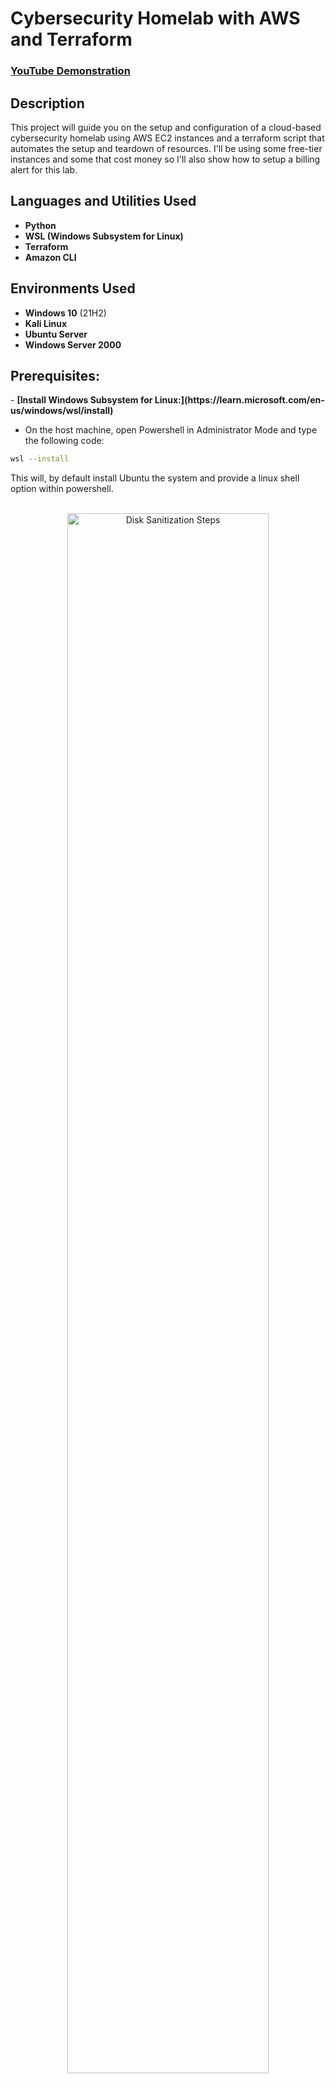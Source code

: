 <h1>Cybersecurity Homelab with AWS and Terraform</h1>

 ### [YouTube Demonstration]()

<h2>Description</h2>
This project will guide you on the setup and configuration of a cloud-based cybersecurity homelab using AWS EC2 instances and a terraform script that automates the setup and teardown of resources. I'll be using some free-tier instances and some that cost money so I'll also show how to setup a billing alert for this lab.
<br />


<h2>Languages and Utilities Used</h2>

- <b>Python</b> 
- <b>WSL (Windows Subsystem for Linux)</b>
- <b>Terraform</b>
- <b>Amazon CLI</b>


<h2>Environments Used </h2>

- <b>Windows 10</b> (21H2)
- <b>Kali Linux</b>
- <b>Ubuntu Server</b>
- <b>Windows Server 2000</b>

<h2>Prerequisites:</h2>
  - <b>[Install Windows Subsystem for Linux:](https://learn.microsoft.com/en-us/windows/wsl/install)</b>
  
  - On the host machine, open Powershell in Administrator Mode and type the following code:
    
  ```bash
wsl --install
```
  
This will, by default install Ubuntu the system and provide a linux shell option within powershell.




<p align="center">
 <br/>
<img src="https://i.imgur.com/62TgaWL.png" height="80%" width="80%" alt="Disk Sanitization Steps"/>
<br />
<br />
Select the disk:  <br/>
<img src="https://i.imgur.com/tcTyMUE.png" height="80%" width="80%" alt="Disk Sanitization Steps"/>
<br />
<br />
Enter the number of passes: <br/>
<img src="https://i.imgur.com/nCIbXbg.png" height="80%" width="80%" alt="Disk Sanitization Steps"/>
<br />
<br />
Confirm your selection:  <br/>
<img src="https://i.imgur.com/cdFHBiU.png" height="80%" width="80%" alt="Disk Sanitization Steps"/>
<br />
<br />
Wait for process to complete (may take some time):  <br/>
<img src="https://i.imgur.com/JL945Ga.png" height="80%" width="80%" alt="Disk Sanitization Steps"/>
<br />
<br />
Sanitization complete:  <br/>
<img src="https://i.imgur.com/K71yaM2.png" height="80%" width="80%" alt="Disk Sanitization Steps"/>
<br />
<br />
Observe the wiped disk:  <br/>
<img src="https://i.imgur.com/AeZkvFQ.png" height="80%" width="80%" alt="Disk Sanitization Steps"/>
</p>

<!--
 ```diff
- text in red
+ text in green
! text in orange
# text in gray
@@ text in purple (and bold)@@
```
--!>
